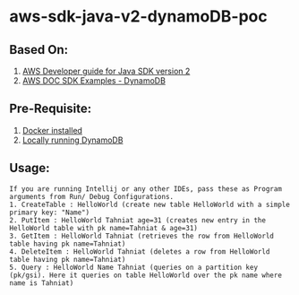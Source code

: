 # aws-sdk-java-v2-dynamoDB-poc

## Based On:

1. [AWS Developer guide for Java SDK version 2](https://docs.aws.amazon.com/sdk-for-java/v2/developer-guide/examples-dynamodb.html)
2. [AWS DOC SDK Examples - DynamoDB](https://github.com/awsdocs/aws-doc-sdk-examples/tree/master/javav2/example_code/dynamodb/src/main/java/com/example/dynamodb)

## Pre-Requisite:

1. [Docker installed](https://www.docker.com/)
2. [Locally running DynamoDB](https://github.com/instructure/dynamo-local-admin-docker)

## Usage:
```
If you are running Intellij or any other IDEs, pass these as Program arguments from Run/ Debug Configurations.
1. CreateTable : HelloWorld (create new table HelloWorld with a simple primary key: "Name")
2. PutItem : HelloWorld Tahniat age=31 (creates new entry in the HelloWorld table with pk name=Tahniat & age=31)
3. GetItem : HelloWorld Tahniat (retrieves the row from HelloWorld table having pk name=Tahniat)
4. DeleteItem : HelloWorld Tahniat (deletes a row from HelloWorld table having pk name=Tahniat)
5. Query : HelloWorld Name Tahniat (queries on a partition key (pk/gsi). Here it queries on table HelloWorld over the pk name where name is Tahniat)
```
